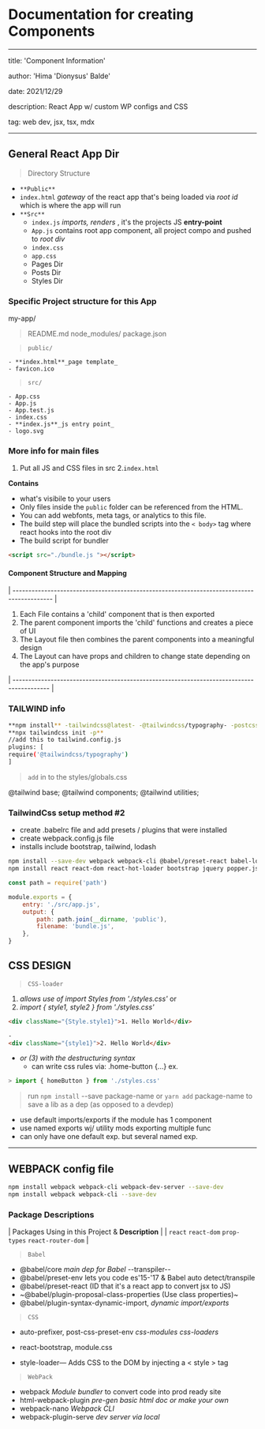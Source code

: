 # Documentation for creating Components

---

title: 'Component Information'

author: 'Hima 'Dionysus' Balde'

date: 2021/12/29

description: React App w/ custom WP configs and CSS

tag: web dev, jsx, tsx, mdx

---

## General React App Dir

> Directory Structure

- `**Public**`
- `index.html` _gateway_ of the react app that's being loaded via _root id_ which is where the app will run
- `**Src**`
  - `index.js` _imports, renders_ , it's the projects JS **entry-point**
  - `App.js` contains root app component, all project compo and pushed to _root div_
  - `index.css`
  - `app.css`
  - Pages Dir
  - Posts Dir
  - Styles Dir

### Specific Project structure for this App

my-app/

> README.md
> node_modules/
> package.json

> `public/`

    - **index.html**_page template_
    - favicon.ico

> `src/`

    - App.css
    - App.js
    - App.test.js
    - index.css
    - **index.js**_js entry point_
    - logo.svg

### More info for main files

1. Put all JS and CSS files in src 2.`index.html`

**Contains**

- what's visibile to your users
- Only files inside the `public` folder can be referenced from the HTML.
- You can add webfonts, meta tags, or analytics to this file.
- The build step will place the bundled scripts into the `< body>` tag where react hooks into the root div
- The build script for bundler

```html
<script src="./bundle.js "></script>
```

#### Component Structure and Mapping

| ------------------------------------------------------------------------------------------ |

1. Each File contains a 'child' component that is then exported
2. The parent component imports the 'child' functions and creates a piece of UI
3. The Layout file then combines the parent components into a meaningful design
4. The Layout can have props and children to change state depending on the app's purpose

| ----------------------------------------------------------------------------------------- |

### TAILWIND info

```bash
**npm install** -tailwindcss@latest- -@tailwindcss/typography- -postcss@latest- -autoprefixer@latest-
**npx tailwindcss init -p**
//add this to tailwind.config.js
plugins: [
require('@tailwindcss/typography')
]
```

> `add` in to the styles/globals.css

@tailwind base;
@tailwind components;
@tailwind utilities;

### TailwindCss setup method #2

- create .babelrc file and add presets / plugins that were installed
- create webpack.config.js file
- installs include bootstrap, tailwind, lodash

```bash
npm install --save-dev webpack webpack-cli @babel/preset-react babel-loader @babel/core @babel/preset-env @hot-loader/react-dom webpack-dev-server css-loader style-loader html-webpack-plugin postcss-loader autoprefixer jest babel-jest css-loader style-loader file-loader url-loader lodash-webpack-plugin prettier
npm install react react-dom react-hot-loader bootstrap jquery popper.js tailwindcss lodash
```

```js
const path = require('path')

module.exports = {
	entry: './src/app.js',
	output: {
		path: path.join(__dirname, 'public'),
		filename: 'bundle.js',
	},
}
```

## CSS DESIGN

> `CSS-loader`

1. _allows use of import Styles from './styles.css'_ or
2. _import { style1, style2 } from './styles.css'_

```html
<div className="{Style.style1}">1. Hello World</div>
```

```html
-
<div className="{style1}">2. Hello World</div>
```

- _or (3) with the destructuring syntax_
  - can write css rules via: .home-button {...} ex.

```jsx
> import { homeButton } from './styles.css'
```

> run `npm install` --save package-name or `yarn add` package-name to save a lib as a dep (as opposed to a devdep)

- use default imports/exports if the module has 1 component
- use named exports wj/ utility mods exporting multiple func
- can only have one default exp. but several named exp.

---

## WEBPACK config file

```bash
npm install webpack webpack-cli webpack-dev-server --save-dev
npm install webpack webpack-cli --save-dev
```

### Package Descriptions

| Packages Using in this Project & **Description** |
| `react` `react-dom` `prop-types` `react-router-dom` |

> `Babel`

- @babel/core _main dep for Babel_ --transpiler--
- @babel/preset-env lets you code es'15-'17 & Babel auto detect/transpile
- @babel/preset-react (ID that it's a react app to convert jsx to JS)
- ~@babel/plugin-proposal-class-properties (Use class properties)~
- @babel/plugin-syntax-dynamic-import, _dynamic import/exports_

> `CSS`

- auto-prefixer, post-css-preset-env _css-modules_ _css-loaders_
- react-bootstrap, module.css

- style-loader— Adds CSS to the DOM by injecting a < style > tag

> `WebPack`

- webpack _Module bundler_ to convert code into prod ready site
- html-webpack-plugin _pre-gen basic html doc or make your own_
- webpack-nano _Webpack CLI_
- webpack-plugin-serve _dev server via local_

